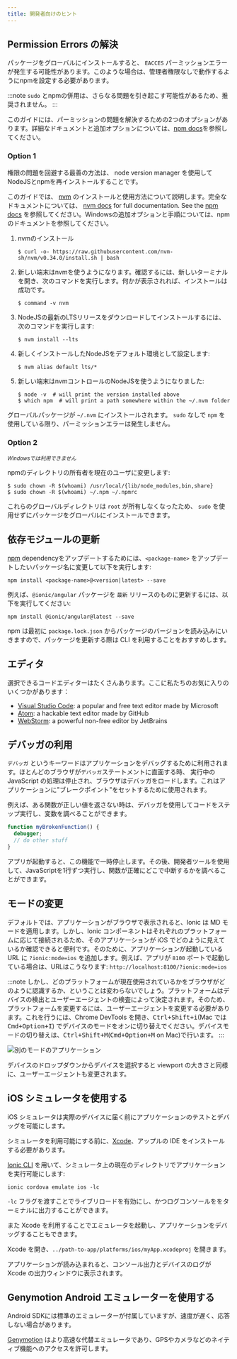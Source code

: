 ```yaml
---
title: 開発者向けのヒント
---
```


<head>
  <title>App Development Tips: How to Resolve Permission Errors and Issues</title>
  <meta
    name="description"
    content="If errors occur, npm may need to be set up to operate without elevated permissions. Read our Ionic app Development Tips for more on resolving permission issues."
  />
</head>

## Permission Errors の解決

パッケージをグローバルにインストールすると、 `EACCES` パーミッションエラーが発生する可能性があります。このような場合は、管理者権限なしで動作するようにnpmを設定する必要があります。

:::note
`sudo` とnpmの併用は、さらなる問題を引き起こす可能性があるため、推奨されません。
:::

このガイドには、パーミッションの問題を解決するための2つのオプションがあります。詳細なドキュメントと追加オプションについては、[npm docs](https://docs.npmjs.com/resolving-eacces-permissions-errors-when-installing-packages-globally)を参照してください。

### Option 1

権限の問題を回避する最善の方法は、 node version manager を使用してNodeJSとnpmを再インストールすることです。

このガイドでは、 [nvm](https://github.com/nvm-sh/nvm) のインストールと使用方法について説明します。完全なドキュメントについては、  [nvm docs](https://github.com/nvm-sh/nvm#installation-and-update) for full documentation. See the [npm docs](https://docs.npmjs.com/downloading-and-installing-node-js-and-npm#using-a-node-version-manager-to-install-nodejs-and-npm) を参照してください。Windowsの追加オプションと手順については、npmのドキュメントを参照してください。

1. nvmのインストール

   ```shell
   $ curl -o- https://raw.githubusercontent.com/nvm-sh/nvm/v0.34.0/install.sh | bash
   ```

1. 新しい端末はnvmを使うようになります。確認するには、新しいターミナルを開き、次のコマンドを実行します。何かが表示されれば、インストールは成功です。

   ```shell
   $ command -v nvm
   ```

1. NodeJSの最新のLTSリリースをダウンロードしてインストールするには、次のコマンドを実行します:

   ```shell
   $ nvm install --lts
   ```

1. 新しくインストールしたNodeJSをデフォルト環境として設定します:

   ```shell
   $ nvm alias default lts/*
   ```

1. 新しい端末はnvmコントロールのNodeJSを使うようになりました:

   ```shell
   $ node -v  # will print the version installed above
   $ which npm  # will print a path somewhere within the ~/.nvm folder
   ```

グローバルパッケージが `~/.nvm` にインストールされます。 `sudo` なしで `npm` を使用している限り、パーミッションエラーは発生しません。

### Option 2

<small>
  <em>Windowsでは利用できません</em>
</small>

npmのディレクトリの所有者を現在のユーザに変更します:

```shell
$ sudo chown -R $(whoami) /usr/local/{lib/node_modules,bin,share}
$ sudo chown -R $(whoami) ~/.npm ~/.npmrc
```

これらのグローバルディレクトリは `root` が所有しなくなったため、 `sudo` を使用せずにパッケージをグローバルにインストールできます。

## 依存モジュールの更新

[npm](https://www.npmjs.com/) dependencyをアップデートするためには、`<package-name>` をアップデートしたいパッケージ名に変更して以下を実行します:

```shell
npm install <package-name>@<version|latest> --save
```

例えば、`@ionic/angular` パッケージを `最新` リリースのものに更新するには、以下を実行してください:

```shell
npm install @ionic/angular@latest --save
```

npm は最初に `package.lock.json` からパッケージのバージョンを読み込みにいきますので、パッケージを更新する際は CLI を利用することをおすすめします。

## エディタ

選択できるコードエディターはたくさんあります。ここに私たちのお気に入りのいくつかがあります：

- [Visual Studio Code](https://code.visualstudio.com): a popular and free text editor made by Microsoft
- [Atom](https://atom.io): a hackable text editor made by GitHub
- [WebStorm](https://www.jetbrains.com/webstorm/): a powerful non-free editor by JetBrains

## デバッガの利用

`デバッガ` というキーワードはアプリケーションをデバッグするために利用されます。ほとんどのブラウザが`デバッガ`ステートメントに直面する時、 実行中の JavaScript の処理は停止され、ブラウザはデバッガをロードします。これはアプリケーションに"ブレークポイント"をセットするために使用されます。

例えば、ある関数が正しい値を返さない時は、デバッガを使用してコードをステップ実行し、変数を調べることができます。

```javascript
function myBrokenFunction() {
  debugger;
  // do other stuff
}
```

アプリが起動すると、この機能で一時停止します。その後、開発者ツールを使用して、JavaScriptを1行ずつ実行し、関数が正確にどこで中断するかを調べることができます。

## モードの変更

デフォルトでは、アプリケーションがブラウザで表示されると、Ionic は MD モードを適用します。しかし、Ionic コンポーネントはそれぞれのプラットフォームに応じて接続されるため、そのアプリケーションが iOS でどのように見えているか確認できると便利です。そのために、アプリケーションが起動しているURL に `?ionic:mode=ios` を追加します。例えば、アプリが `8100` ポートで起動している場合は、URLはこうなります: `http://localhost:8100/?ionic:mode=ios`

:::note
しかし、どのプラットフォームが現在使用されているかをブラウザがどのように認識するか、ということは変わらないでしょう。プラットフォームはデバイスの検出とユーザーエージェントの検査によって決定されます。そのため、プラットフォームを変更するには、ユーザーエージェントを変更する必要があります。これを行うには、Chrome DevTools を開き、<kbd>Ctrl+Shift+i</kbd>(Mac では <kbd>Cmd+Option+I</kbd>) でデバイスのモードをオンに切り替えでください。デバイスモードの切り替えは、<kbd>Ctrl+Shift+M</kbd>(<kbd>Cmd+Option+M</kbd> on Mac)で行います。
:::

![別のモードのアプリケーション](/img/faq/tips/change-device-platform.png)

デバイスのドロップダウンからデバイスを選択すると viewport の大きさと同様に、ユーザーエージェントも変更されます。

## iOS シミュレータを使用する

iOS シミュレータは実際のデバイスに届く前にアプリケーションのテストとデバッグを可能にします。

シミュレータを利用可能にする前に、[Xcode](https://developer.apple.com/xcode/download/)、アップルの IDE をインストールする必要があります。

[Ionic CLI](../cli.md) を用いて、シミュレータ上の現在のディレクトリでアプリケーションを実行可能にします:

```shell
ionic cordova emulate ios -lc
```

`-lc` フラグを渡すことでライブリロードを有効にし、かつログコンソールををターミナルに出力することができます。

また Xcode を利用することでエミュレータを起動し、アプリケーションをデバッグすることもできます。

Xcode を開き、`../path-to-app/platforms/ios/myApp.xcodeproj` を開きます。

アプリケーションが読み込まれると、コンソール出力とデバイスのログが Xcode の出力ウィンドウに表示されます。

## Genymotion Android エミュレーターを使用する

Android SDKには標準のエミュレーターが付属していますが、速度が遅く、応答しない場合があります。

[Genymotion](https://www.genymotion.com) はより高速な代替エミュレータであり、GPSやカメラなどのネイティブ機能へのアクセスを許可します。
